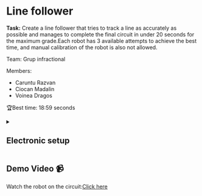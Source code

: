 # Line follower
<p><strong>Task:</strong> Create a line follower that tries to track a line as accurately as possible and manages to complete the final circuit in under 20 seconds for the maximum grade.Each robot has 3 available attempts to achieve the best time, and manual calibration of the robot is also not allowed.<p>
<p>Team: Grup infractional</p>
<p>Members:
<ul>
      <li>Caruntu Razvan</li>
      <li>Ciocan Madalin</li>
      <li>Voinea Dragos</li>
</ul>
</p>
<p>🏆Best time: 18:59 seconds </p>
<details>
      <summary><h2><strong>Electronic setup</strong></h2></summary>
      <h3>Motors and sensor connection</h3>
      <p><img src="https://github.com/CaruntuRazvan/Line-follower/assets/115624498/31d713bb-cba2-45f1-98b4-f8d1b22f954d" alt="Text alternativ al imaginii" height="500" width="600"></p>
      <h3><strong>Setup photos</strong></h3>
      <p><img src="https://github.com/CaruntuRazvan/Line-follower/assets/115624498/0ff73e0e-e02c-4f3c-b1c2-fa501e94cc3e" alt="Text alternativ al imaginii" height="500" width="650"></p>
      <p><img src="https://github.com/CaruntuRazvan/Line-follower/assets/115624498/2e4836fe-5abe-4dd7-86df-7cc927a2f116" alt="Text alternativ al imaginii" height="500" width="650"></p>
    
</details>
<h2><strong>Demo Video 📹</strong></h2>
<p> Watch the robot on the circuit:<a href="https://www.youtube.com/watch?v=E2ecTFYbu4s" target="_blank">Click here</a></p>

